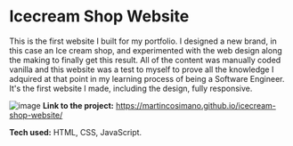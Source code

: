 # Icecream Shop Website
This is the first website I built for my portfolio. I designed a new brand, in this case an Ice cream shop, and experimented with the web design along the making to finally get this result. All of the content was manually coded vanilla and this website was a test to myself to prove all the knowledge I adquired at that point in my learning process of being a Software Engineer. It's the first website I made, including the design, fully responsive.

![image](https://user-images.githubusercontent.com/103332504/206475678-0f4daba8-4135-4eca-832e-e2e7fd0cd29b.png)
**Link to the project:** https://martincosimano.github.io/icecream-shop-website/

**Tech used:** HTML, CSS, JavaScript.

